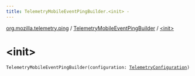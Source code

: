 ```yaml
---
title: TelemetryMobileEventPingBuilder.<init> - 
---
```


[org.mozilla.telemetry.ping](../index.html) / [TelemetryMobileEventPingBuilder](index.html) / [&lt;init&gt;](./-init-.html)

# &lt;init&gt;

`TelemetryMobileEventPingBuilder(configuration: `[`TelemetryConfiguration`](../../org.mozilla.telemetry.config/-telemetry-configuration/index.html)`)`